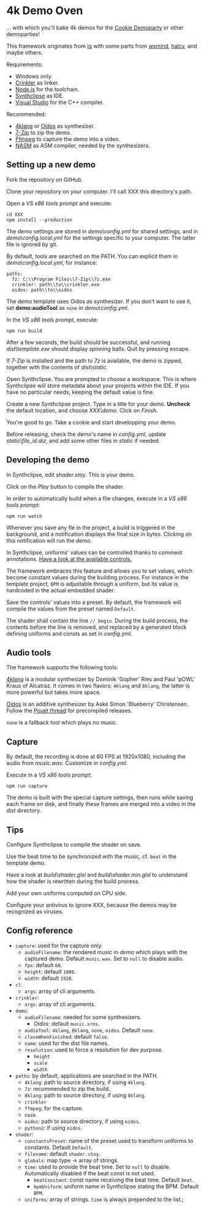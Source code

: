 # 4k Demo Oven

... with which you'll bake 4k demos for the [Cookie Demoparty](http://cookie.paris/) or other demoparties!

This framework originates from [iq](http://iquilezles.org) with some parts from [wsmind](https://github.com/wsmind), [halcy](https://github.com/halcy/), and maybe others.

Requirements:

* Windows only.
* [Crinkler](http://www.crinkler.net/) as linker.
* [Node.js](https://nodejs.org/) for the toolchain.
* [Synthclipse](http://synthclipse.sourceforge.net/) as IDE.
* [Visual Studio](https://www.visualstudio.com/) for the C++ compiler.

Recommended:

* [4klang](http://4klang.untergrund.net/) or [Oidos](https://github.com/askeksa/Oidos) as synthesizer.
* [7-Zip](https://www.7-zip.org/) to zip the demo.
* [Ffmpeg](https://www.ffmpeg.org/) to capture the demo into a video.
* [NASM](http://www.nasm.us) as ASM compiler, needed by the synthesizers.

## Setting up a new demo

Fork the repository on GitHub.

Clone your repository on your computer. I'll call XXX this directory's path.

Open a *VS x86 tools prompt* and execute:

	cd XXX
	npm install --production

The demo settings are stored in *demo\config.yml* for shared settings, and in *demo\config.local.yml* for the settings specific to your computer. The latter file is ignored by git.

By default, tools are searched on the PATH. You can explicit them in *demo\config.local.yml*, for instance:

	paths:
	  7z: C:\\Program Files\\7-Zip\\7z.exe
	  crinkler: path\\to\\crinkler.exe
	  oidos: path\\to\\oidos

The demo template uses Oidos as synthesizer. If you don't want to use it, set **demo:audioTool** as `none` in *demo\config.yml*.

In the *VS x86 tools prompt*, execute:

	npm run build

After a few seconds, the build should be successful, and running *dist\template.exe* should display spinning balls. Quit by pressing escape.

If *7-Zip* is installed and the path to *7z* is available, the demo is zipped, together with the contents of *dist\static*.

Open Synthclipse. You are prompted to choose a workspace. This is where Synthclipse will store metadata about your projects within the IDE. If you have no particular needs, keeping the default value is fine.

Create a new Synthclipse project. Type in a title for your demo. **Uncheck** the default location, and choose *XXX\demo*. Click on *Finish*.

You're good to go. Take a cookie and start developping your demo.

Before releasing, check the demo's name in *config.yml*, update *static\file_id.diz*, and add some other files in *static* if needed.

## Developing the demo

In Synthclipse, edit *shader.stoy*. This is your demo.

Click on the *Play* button to compile the shader.

In order to automatically build when a file changes, execute in a *VS x86 tools prompt*:

	npm run watch

Whenever you save any fle in the project, a build is triggered in the background, and a notification displays the final size in bytes. Clicking on this notification will run the demo.

In Synthclipse, uniforms' values can be controlled thanks to comment annotations. [Have a look at the available controls.](http://synthclipse.sourceforge.net/user_guide/fragx/uniform_controls.html)

The framework embraces this feature and allows you to set values, which become constant values during the building process. For instance in the template project, `BPM` is adjustable through a uniform, but its value is hardcoded in the actual embedded shader.

Save the controls' values into a preset. By default, the framework will compile the values from the preset named `Default`.

The shader shall contain the line `// begin`. During the build process, the contents before the line is removed, and replaced by a generated block defining uniforms and consts as set in *config.yml*.

## Audio tools

The framework supports the following tools:

[4klang](http://4klang.untergrund.net/) is a modular synthesizer by Dominik 'Gopher' Ries and Paul 'pOWL' Kraus of Alcatraz. It comes in two flavors: `4klang` and `8klang`, the latter is more powerful but takes more space.

[Oidos](https://github.com/askeksa/Oidos) is an additive synthesizer by Aske Simon 'Blueberry' Christensen. Follow the [Pouet thread](http://www.pouet.net/prod.php?which=69524) for precompiled releases.

`none` is a fallback tool which plays no music.

## Capture

By default, the recording is done at 60 FPS at 1920x1080, including the audio from *music.wav*. Customize in *config.yml*.

Execute in a *VS x86 tools prompt*:

	npm run capture

The demo is built with the special capture settings, then runs while saving each frame on disk, and finally these frames are merged into a video in the *dist* directory.

## Tips

Configure Synthclipse to compile the shader on save.

Use the beat time to be synchronized with the music, cf. `beat` in the template demo.

Have a look at *build\shader.glsl* and *build\shader.min.glsl* to understand how the shader is rewritten during the build process.

Add your own uniforms computed on CPU side.

Configure your antivirus to ignore XXX, because the demos may be recognized as viruses.

## Config reference

* `capture`: used for the capture only.
	* `audioFilename`: the rendered music in *demo* which plays with the captured demo. Default `music.wav`. Set to `null` to disable audio.
	* `fps`: default `60`.
	* `height`: default `1080`.
	* `width`: default `1920`.
* `cl`:
	* `args`: array of cli arguments.
* `crinkler`:
	* `args`: array of cli arguments.
* `demo`:
	* `audioFilename`: needed for some synthesizers.
		* *Oidos*: default `music.xrns`.
	* `audioTool`: `4klang`, `8klang`, `none`, `oidos`. Default `none`.
	* `closeWhenFinished`: default `false`.
	* `name`: used for the dist file names.
	* `resolution`: used to force a resolution for dev purpose.
		* `height`
		* `scale`
		* `width`
* `paths`: by default, applications are searched in the PATH.
	* `4klang`: path to source directory, if using `4klang`.
	* `7z`: recommended to zip the build.
	* `8klang`: path to source directory, if using `8klang`.
	* `crinkler`
	* `ffmpeg`: for the capture.
	* `nasm`
	* `oidos`: path to source directory, if using `oidos`.
	* `python2`: if using `oidos`.
* `shader`:
	* `constantsPreset`: name of the preset used to transform uniforms to constants. Default `Default`.
	* `filename`: default `shader.stoy`.
	* `globals`: map type -> array of strings.
	* `time`: used to provide the beat time. Set to `null` to disable. Automatically disabled if the beat const is not used.
		* `beatConstant`: const name receiving the beat time. Default `beat`.
		* `bpmUniform`: uniform name in Synthclipse stating the BPM. Default `BPM`.
	* `uniforms`: array of strings. `time` is always prepended to the list.;
